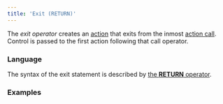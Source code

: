 ```yaml
---
title: 'Exit (RETURN)'
---
```


The *exit operator* creates an [action](Actions.md) that exits from the inmost [action call](Call_EXEC.md). Control is passed to the first action following that call operator.

### Language

The syntax of the exit statement is described by [the **RETURN** operator](RETURN.md). 

### Examples


